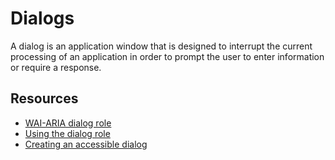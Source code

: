 # Dialogs

A dialog is an application window that is designed to interrupt the current
processing of an application in order to prompt the user to enter information or
require a response.

## Resources

* [WAI-ARIA dialog role](https://www.w3.org/TR/2009/WD-wai-aria-20091215/roles#dialog)
* [Using the dialog role](https://developer.mozilla.org/en-US/docs/Web/Accessibility/ARIA/ARIA_Techniques/Using_the_dialog_role)
* [Creating an accessible dialog](https://bitsofco.de/accessible-modal-dialog/)
